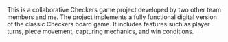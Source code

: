 This is a collaborative Checkers game project developed by two other team members and me. The project implements a fully functional digital version of the classic Checkers board game. It includes features such as player turns, piece movement, capturing mechanics, and win conditions.
